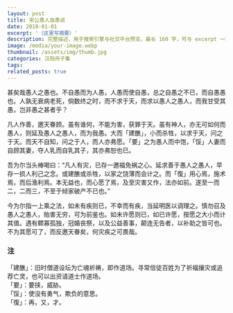 ```yaml
---
layout: post
title: 宋公愚人自愚说
date: 2018-01-01
excerpt: '（这里写摘要）'
description: 完整描述，用于搜索引擎与社交平台预览，最长 160 字，可与 excerpt 一致
image: /media/your-image.webp
thumbnail: /assets/img/thumb.jpg
categories: 汉阳舟子集
tags: 
related_posts: true
---
```


甚矣哉愚人之愚也。不自愚而为人愚，人愚而使自愚，总之自愚之不已，而自愚愚也。人孰无衰病老死，倘数终之时，而不求于天，而求以愚人之愚人，而我甘受其愚，岂非愚之甚者乎？

凡人作善，邀天眷顾。虽有谁何，不能为害，获罪于天。虽有神人，亦无可如何而愚人，则延及愚人之愚人，而为我愚。大而「建醮」，小而杀牲，以求于天，问之于天。而天不自知，问之于人，而人亦弗愿。「要」之为愚人而中饱，「馁」人妻而自顾其妻，夺人乳而自乳其子，其亦弗恕也已。

吾为尔当头棒喝曰：“凡人有灾，已存一邀福免祸之心。延求善于愚人之愚人，早存一损人利己之念。或建醮或杀牲，以家之饶薄而会计之。而「復」用心焉，施术焉，而后渔利焉。本无益也，而心愿了焉，及至灾害又作，法亦如前。遂至一而二，二而三，不至于倾家破产不已也。”

今为尔指一上乘之法，如未有疾则已，不幸而有疾，当延明医以调理之。慎勿召及愚人之愚人，贻害无穷，可为前鉴也。如未许愿则已，如已许愿，按愿之大小而计其值。遇有鳏寡孤独，冠婚丧祭，以及公益善事，颠连无告者，以补助之皆可也。不为其愿可了，而反邀天眷矣，何灾疾之可畏哉。

### 注

「建醮」：旧时僧道设坛为亡魂祈祷，即作道场。寻常信徒百姓为了祈福攘灾或追荐亡灵，也可以出资请道士作道场。  
「要」：要挟，威胁。  
「馁」：使没有勇气，欺负的意思。  
「復」：再，又，才。